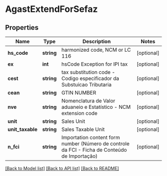 # AgastExtendForSefaz

## Properties
Name | Type | Description | Notes
------------ | ------------- | ------------- | -------------
**hs_code** | **string** | harmonized code, NCM or LC 116 | [optional] 
**ex** | **int** | hsCode Exception for IPI tax | [optional] 
**cest** | **string** | tax substitution code - Codigo especificador da Substuicao Tributaria | [optional] 
**cean** | **string** | GTIN NUMBER | [optional] 
**nve** | **string** | Nomenclatura de Valor aduaneio e Estatístico - NCM extension code | [optional] 
**unit** | **string** | Sales Unit | [optional] 
**unit_taxable** | **string** | Sales Taxable Unit | [optional] 
**n_fci** | **string** | Importation content form number (Número de controle da FCI - Ficha de Conteúdo de Importação) | [optional] 

[[Back to Model list]](../README.md#documentation-for-models) [[Back to API list]](../README.md#documentation-for-api-endpoints) [[Back to README]](../README.md)


